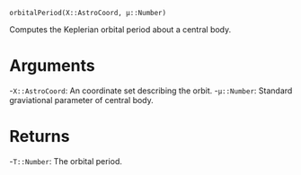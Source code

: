 ```
orbitalPeriod(X::AstroCoord, μ::Number)
```

Computes the Keplerian orbital period about a central body.

# Arguments

-`X::AstroCoord`: An coordinate set describing the orbit. -`μ::Number`: Standard graviational parameter of central body.

# Returns

-`T::Number`: The orbital period.
